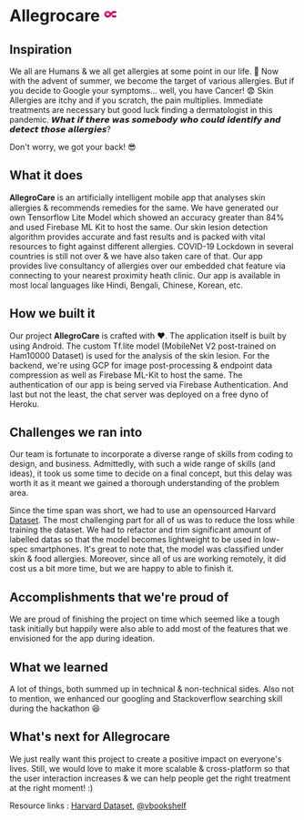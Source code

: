 # Allegrocare <img src="https://raw.githubusercontent.com/fias786/Allegrocare/main/assets/trans_icon.png" width="25" height="25"/>

## Inspiration
We all are Humans & we all get allergies at some point in our life. 🤧 Now with the advent of summer, we become the target of various allergies. But if you decide to Google your symptoms… well, you have Cancer! 😨 Skin Allergies are itchy and if you scratch, the pain multiplies. Immediate treatments are necessary but good luck finding a dermatologist in this pandemic. 𝙒𝙝𝙖𝙩 𝙞𝙛 𝙩𝙝𝙚𝙧𝙚 𝙬𝙖𝙨 𝙨𝙤𝙢𝙚𝙗𝙤𝙙𝙮 𝙬𝙝𝙤 𝙘𝙤𝙪𝙡𝙙 𝙞𝙙𝙚𝙣𝙩𝙞𝙛𝙮 𝙖𝙣𝙙 𝙙𝙚𝙩𝙚𝙘𝙩 𝙩𝙝𝙤𝙨𝙚 𝙖𝙡𝙡𝙚𝙧𝙜𝙞𝙚𝙨?

Don't worry, we got your back! 😎

## What it does
𝐀𝐥𝐥𝐞𝐠𝐫𝐨𝐂𝐚𝐫𝐞 is an artificially intelligent mobile app that analyses skin allergies & recommends remedies for the same. We have generated our own Tensorflow Lite Model which showed an accuracy greater than 84% and used Firebase ML Kit to host the same. Our skin lesion detection algorithm provides accurate and fast results and is packed with vital resources to fight against different allergies. COVID-19 Lockdown in several countries is still not over & we have also taken care of that. Our app provides live consultancy of allergies over our embedded chat feature via connecting to your nearest proximity heath clinic. Our app is available in most local languages like Hindi, Bengali, Chinese, Korean, etc.

## How we built it
Our project 𝐀𝐥𝐥𝐞𝐠𝐫𝐨𝐂𝐚𝐫𝐞 is crafted with ❤️. The application itself is built by using Android. The custom Tf.lite model (MobileNet V2 post-trained on Ham10000 Dataset) is used for the analysis of the skin lesion. For the backend, we're using GCP for image post-processing & endpoint data compression as well as Firebase ML-Kit to host the same. The authentication of our app is being served via Firebase Authentication. And last but not the least, the chat server was deployed on a free dyno of Heroku.


## Challenges we ran into
Our team is fortunate to incorporate a diverse range of skills from coding to design, and business. Admittedly, with such a wide range of skills (and ideas), it took us some time to decide on a final concept, but this delay was worth it as it meant we gained a thorough understanding of the problem area. 

Since the time span was short, we had to use an opensourced Harvard [Dataset](https://dataverse.harvard.edu/dataset.xhtml?persistentId=doi:10.7910/DVN/DBW86T). The most challenging part for all of us was to reduce the loss while training the dataset. We had to refactor and trim significant amount of labelled datas so that the model becomes lightweight to be used in low-spec smartphones. It's great to note that, the model was classified under skin & food allergies. Moreover, since all of us are working remotely, it did cost us a bit more time, but we are happy to able to finish it. 


## Accomplishments that we're proud of
We are proud of finishing the project on time which seemed like a tough task initially but happily were also able to add most of the features that we envisioned for the app during ideation.

## What we learned
A lot of things, both summed up in technical & non-technical sides. Also not to mention, we enhanced our googling and Stackoverflow searching skill during the hackathon 😆

## What's next for Allegrocare
We just really want this project to create a positive impact on everyone's lives. Still, we would love to make it more scalable & cross-platform so that the user interaction increases & we can help people get the right treatment at the right moment! :)

Resource links : [Harvard Dataset](https://dataverse.harvard.edu/dataset.xhtml?persistentId=doi:10.7910/DVN/DBW86T), [@vbookshelf](https://www.kaggle.com/vbookshelf/skin-lesion-analyzer-tensorflow-js-web-app)
